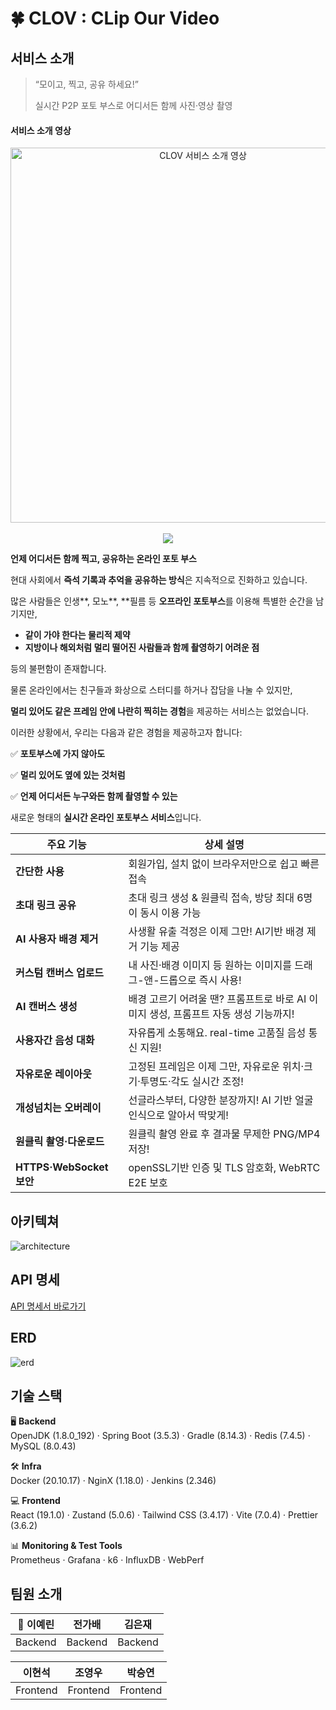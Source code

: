 # 🍀 CLOV : CLip Our Video



## 서비스 소개

>
> “모이고, 찍고, 공유 하세요!”
>  
> 실시간 P2P 포토 부스로 어디서든 함께 사진·영상 촬영
> 

#### 서비스 소개 영상
<div align="center">
  <a href="https://www.youtube.com/watch?v=MoQZfgaZc_E">
    <img src="https://img.youtube.com/vi/MoQZfgaZc_E/maxresdefault.jpg" alt="CLOV 서비스 소개 영상" width="600">
    <br><br>
    <img src="https://img.shields.io/badge/▶️_영상으로_보는_CLOV-FF0000?style=for-the-badge&logo=youtube&logoColor=white">
  </a>
</div>

**언제 어디서든 함께 찍고, 공유하는 온라인 포토 부스**

현대 사회에서 **즉석 기록과 추억을 공유하는 방식**은 지속적으로 진화하고 있습니다.

많은 사람들은 인생**, 모노**, **필름 등 **오프라인 포토부스**를 이용해 특별한 순간을 남기지만,

- **같이 가야 한다는 물리적 제약**
- **지방이나 해외처럼 멀리 떨어진 사람들과 함께 촬영하기 어려운 점**

등의 불편함이 존재합니다.

물론 온라인에서는 친구들과 화상으로 스터디를 하거나 잡담을 나눌 수 있지만,

**멀리 있어도 같은 프레임 안에 나란히 찍히는 경험**을 제공하는 서비스는 없었습니다.

이러한 상황에서, 우리는 다음과 같은 경험을 제공하고자 합니다:

✅ **포토부스에 가지 않아도**

✅ **멀리 있어도 옆에 있는 것처럼**

✅ **언제 어디서든 누구와든 함께 촬영할 수 있는**

새로운 형태의 **실시간 온라인 포토부스 서비스**입니다.

| 주요 기능 | 상세 설명 |
| --- | --- |
| **간단한 사용** | 회원가입, 설치 없이 브라우저만으로 쉽고 빠른 접속 |
| **초대 링크 공유** | 초대 링크 생성 & 원클릭 접속, 방당 최대 6명이 동시 이용 가능 |
| **AI 사용자 배경 제거** | 사생활 유출 걱정은 이제 그만! AI기반 배경 제거 기능 제공  |
| **커스텀 캔버스 업로드** | 내 사진·배경 이미지 등 원하는 이미지를 드래그-앤-드롭으로 즉시 사용! |
| **AI 캔버스 생성** | 배경 고르기 어려울 땐? 프롬프트로 바로 AI 이미지 생성, 프롬프트 자동 생성 기능까지! |
| **사용자간 음성 대화** | 자유롭게 소통해요. real-time 고품질 음성 통신 지원! |
| **자유로운 레이아웃** | 고정된 프레임은 이제 그만, 자유로운 위치·크기·투명도·각도 실시간 조정! |
| **개성넘치는 오버레이** | 선글라스부터, 다양한 분장까지! AI 기반 얼굴 인식으로 알아서 딱맞게! |
| **원클릭 촬영·다운로드** | 원클릭 촬영 완료 후 결과물 무제한 PNG/MP4 저장! |
| **HTTPS·WebSocket 보안** | openSSL기반 인증 및 TLS 암호화, WebRTC E2E 보호 |


## 아키텍쳐
![architecture](https://github.com/user-attachments/assets/043d05a2-04d1-4232-b903-5cd28e73c703)

## API 명세
[API 명세서 바로가기](https://yxin.notion.site/API-2297c9100471819b8c22c55fe0bcf8c2?source=copy_link)


## ERD
![erd](https://github.com/user-attachments/assets/f768e1f9-13e6-4c34-9d15-36a98465a9cd)

## 기술 스택

🖥️ **Backend**  
OpenJDK (1.8.0_192) · Spring Boot (3.5.3) · Gradle (8.14.3) · Redis (7.4.5) · MySQL (8.0.43)  

🛠️ **Infra**  
Docker (20.10.17) · NginX (1.18.0) · Jenkins (2.346)  

💻 **Frontend**  
React (19.1.0) · Zustand (5.0.6) · Tailwind CSS (3.4.17) · Vite (7.0.4) · Prettier (3.6.2)  

📊 **Monitoring & Test Tools**  
Prometheus · Grafana · k6 · InfluxDB · WebPerf 


## 팀원 소개

| 👑 이예린 | 전가배 | 김은재 |
| --- | --- | --- |
| Backend |Backend  | Backend |

| 이현석 | 조영우  | 박승연 |
| --- | --- | --- |
| Frontend | Frontend | Frontend |
